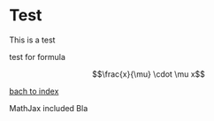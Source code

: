 # Test

This is a test

test for formula

$$\frac{x}{\mu} \cdot \mu x$$

[bach to index](index.md)

<script src="https://cdn.mathjax.org/mathjax/latest/MathJax.js?config=TeX-AMS-MML_HTMLorMML" type="text/javascript"></script>
MathJax included
Bla
